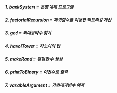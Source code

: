 ##### 1. bankSystem = 은행 예제 프로그램
##### 2. factorialRecursion = 재귀함수를 이용한 팩토리얼 계산
##### 3. gcd = 최대공약수 찾기
##### 4. hanoiTower = 하노이의 탑
##### 5. makeRand = 랜덤한 수 생성
##### 6. printToBinary = 이진수로 출력
##### 7. variableArgument = 가변매개변수 예제
